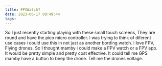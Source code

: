 ```yaml
---
title: FPVWatch?
date: 2023-06-17 09:49:44
tags:
---
```

So I just recently starting playing with these small touch screens, They are round and have the pico micro controller. I was trying to think of diferent use cases i could use this in not just as another bording watch. I love FPV, Flying drones. So I thought mamby i could make a FPV watch or a FPV app. It would be pretty simple and pretty cost effective. It could tell me GPS mamby have a button to beep the drone. Tell me the drones voltage.
